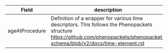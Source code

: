 |Field | description | type | properties | example | enum|
| ---| ---| ---| ---| ---| --- |
| ageAtProcedure | Definition of a wrapper for various time descriptors. This follows the Phenopackets structure https://github.com/phenopackets/phenopacket-schema/blob/v2/docs/time-element.rst | object | NA | NA | NA|

